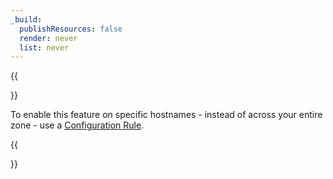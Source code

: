```yaml
---
_build:
  publishResources: false
  render: never
  list: never
---
```


{{<Aside type="note">}}

To enable this feature on specific hostnames - instead of across your entire zone - use a [Configuration Rule](/rules/configuration-rules/).

{{</Aside>}}